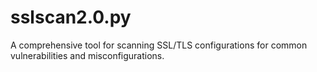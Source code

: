 # sslscan2.0.py
A comprehensive tool for scanning SSL/TLS configurations for common vulnerabilities and misconfigurations.
